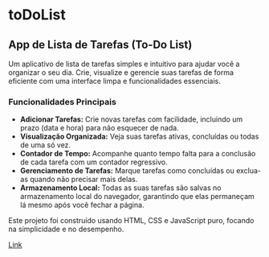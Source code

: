 # toDoList

## App de Lista de Tarefas (To-Do List)

Um aplicativo de lista de tarefas simples e intuitivo para ajudar você a organizar o seu dia. Crie, visualize e gerencie suas tarefas de forma eficiente com uma interface limpa e funcionalidades essenciais.

### Funcionalidades Principais

-   **Adicionar Tarefas:** Crie novas tarefas com facilidade, incluindo um prazo (data e hora) para não esquecer de nada.
-   **Visualização Organizada:** Veja suas tarefas ativas, concluídas ou todas de uma só vez.
-   **Contador de Tempo:** Acompanhe quanto tempo falta para a conclusão de cada tarefa com um contador regressivo.
-   **Gerenciamento de Tarefas:** Marque tarefas como concluídas ou exclua-as quando não precisar mais delas.
-   **Armazenamento Local:** Todas as suas tarefas são salvas no armazenamento local do navegador, garantindo que elas permaneçam lá mesmo após você fechar a página.

Este projeto foi construído usando HTML, CSS e JavaScript puro, focando na simplicidade e no desempenho.

[Link](https://lucasspagnoli.github.io/toDoList-CRUD/)
